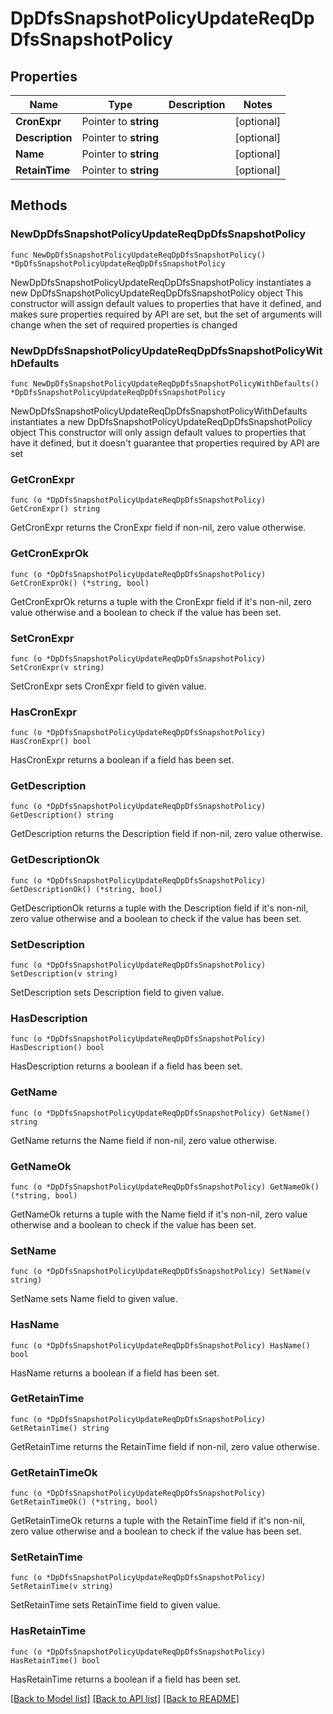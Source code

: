 # DpDfsSnapshotPolicyUpdateReqDpDfsSnapshotPolicy

## Properties

Name | Type | Description | Notes
------------ | ------------- | ------------- | -------------
**CronExpr** | Pointer to **string** |  | [optional] 
**Description** | Pointer to **string** |  | [optional] 
**Name** | Pointer to **string** |  | [optional] 
**RetainTime** | Pointer to **string** |  | [optional] 

## Methods

### NewDpDfsSnapshotPolicyUpdateReqDpDfsSnapshotPolicy

`func NewDpDfsSnapshotPolicyUpdateReqDpDfsSnapshotPolicy() *DpDfsSnapshotPolicyUpdateReqDpDfsSnapshotPolicy`

NewDpDfsSnapshotPolicyUpdateReqDpDfsSnapshotPolicy instantiates a new DpDfsSnapshotPolicyUpdateReqDpDfsSnapshotPolicy object
This constructor will assign default values to properties that have it defined,
and makes sure properties required by API are set, but the set of arguments
will change when the set of required properties is changed

### NewDpDfsSnapshotPolicyUpdateReqDpDfsSnapshotPolicyWithDefaults

`func NewDpDfsSnapshotPolicyUpdateReqDpDfsSnapshotPolicyWithDefaults() *DpDfsSnapshotPolicyUpdateReqDpDfsSnapshotPolicy`

NewDpDfsSnapshotPolicyUpdateReqDpDfsSnapshotPolicyWithDefaults instantiates a new DpDfsSnapshotPolicyUpdateReqDpDfsSnapshotPolicy object
This constructor will only assign default values to properties that have it defined,
but it doesn't guarantee that properties required by API are set

### GetCronExpr

`func (o *DpDfsSnapshotPolicyUpdateReqDpDfsSnapshotPolicy) GetCronExpr() string`

GetCronExpr returns the CronExpr field if non-nil, zero value otherwise.

### GetCronExprOk

`func (o *DpDfsSnapshotPolicyUpdateReqDpDfsSnapshotPolicy) GetCronExprOk() (*string, bool)`

GetCronExprOk returns a tuple with the CronExpr field if it's non-nil, zero value otherwise
and a boolean to check if the value has been set.

### SetCronExpr

`func (o *DpDfsSnapshotPolicyUpdateReqDpDfsSnapshotPolicy) SetCronExpr(v string)`

SetCronExpr sets CronExpr field to given value.

### HasCronExpr

`func (o *DpDfsSnapshotPolicyUpdateReqDpDfsSnapshotPolicy) HasCronExpr() bool`

HasCronExpr returns a boolean if a field has been set.

### GetDescription

`func (o *DpDfsSnapshotPolicyUpdateReqDpDfsSnapshotPolicy) GetDescription() string`

GetDescription returns the Description field if non-nil, zero value otherwise.

### GetDescriptionOk

`func (o *DpDfsSnapshotPolicyUpdateReqDpDfsSnapshotPolicy) GetDescriptionOk() (*string, bool)`

GetDescriptionOk returns a tuple with the Description field if it's non-nil, zero value otherwise
and a boolean to check if the value has been set.

### SetDescription

`func (o *DpDfsSnapshotPolicyUpdateReqDpDfsSnapshotPolicy) SetDescription(v string)`

SetDescription sets Description field to given value.

### HasDescription

`func (o *DpDfsSnapshotPolicyUpdateReqDpDfsSnapshotPolicy) HasDescription() bool`

HasDescription returns a boolean if a field has been set.

### GetName

`func (o *DpDfsSnapshotPolicyUpdateReqDpDfsSnapshotPolicy) GetName() string`

GetName returns the Name field if non-nil, zero value otherwise.

### GetNameOk

`func (o *DpDfsSnapshotPolicyUpdateReqDpDfsSnapshotPolicy) GetNameOk() (*string, bool)`

GetNameOk returns a tuple with the Name field if it's non-nil, zero value otherwise
and a boolean to check if the value has been set.

### SetName

`func (o *DpDfsSnapshotPolicyUpdateReqDpDfsSnapshotPolicy) SetName(v string)`

SetName sets Name field to given value.

### HasName

`func (o *DpDfsSnapshotPolicyUpdateReqDpDfsSnapshotPolicy) HasName() bool`

HasName returns a boolean if a field has been set.

### GetRetainTime

`func (o *DpDfsSnapshotPolicyUpdateReqDpDfsSnapshotPolicy) GetRetainTime() string`

GetRetainTime returns the RetainTime field if non-nil, zero value otherwise.

### GetRetainTimeOk

`func (o *DpDfsSnapshotPolicyUpdateReqDpDfsSnapshotPolicy) GetRetainTimeOk() (*string, bool)`

GetRetainTimeOk returns a tuple with the RetainTime field if it's non-nil, zero value otherwise
and a boolean to check if the value has been set.

### SetRetainTime

`func (o *DpDfsSnapshotPolicyUpdateReqDpDfsSnapshotPolicy) SetRetainTime(v string)`

SetRetainTime sets RetainTime field to given value.

### HasRetainTime

`func (o *DpDfsSnapshotPolicyUpdateReqDpDfsSnapshotPolicy) HasRetainTime() bool`

HasRetainTime returns a boolean if a field has been set.


[[Back to Model list]](../README.md#documentation-for-models) [[Back to API list]](../README.md#documentation-for-api-endpoints) [[Back to README]](../README.md)


